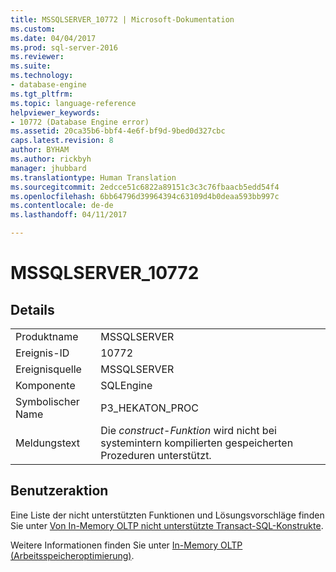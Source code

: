 ```yaml
---
title: MSSQLSERVER_10772 | Microsoft-Dokumentation
ms.custom: 
ms.date: 04/04/2017
ms.prod: sql-server-2016
ms.reviewer: 
ms.suite: 
ms.technology:
- database-engine
ms.tgt_pltfrm: 
ms.topic: language-reference
helpviewer_keywords:
- 10772 (Database Engine error)
ms.assetid: 20ca35b6-bbf4-4e6f-bf9d-9bed0d327cbc
caps.latest.revision: 8
author: BYHAM
ms.author: rickbyh
manager: jhubbard
ms.translationtype: Human Translation
ms.sourcegitcommit: 2edcce51c6822a89151c3c3c76fbaacb5edd54f4
ms.openlocfilehash: 6bb64796d39964394c63109d4b0deaa593bb997c
ms.contentlocale: de-de
ms.lasthandoff: 04/11/2017

---
```

# <a name="mssqlserver10772"></a>MSSQLSERVER_10772
  
## <a name="details"></a>Details  
  
|||  
|-|-|  
|Produktname|MSSQLSERVER|  
|Ereignis-ID|10772|  
|Ereignisquelle|MSSQLSERVER|  
|Komponente|SQLEngine|  
|Symbolischer Name|P3_HEKATON_PROC|  
|Meldungstext|Die *construct*-*Funktion* wird nicht bei systemintern kompilierten gespeicherten Prozeduren unterstützt.|  
  
## <a name="user-action"></a>Benutzeraktion  
Eine Liste der nicht unterstützten Funktionen und Lösungsvorschläge finden Sie unter [Von In-Memory OLTP nicht unterstützte Transact-SQL-Konstrukte](~/relational-databases/in-memory-oltp/transact-sql-constructs-not-supported-by-in-memory-oltp.md).  
  
Weitere Informationen finden Sie unter [In-Memory OLTP &#40;Arbeitsspeicheroptimierung&#41;](~/relational-databases/in-memory-oltp/in-memory-oltp-in-memory-optimization.md).  
  

